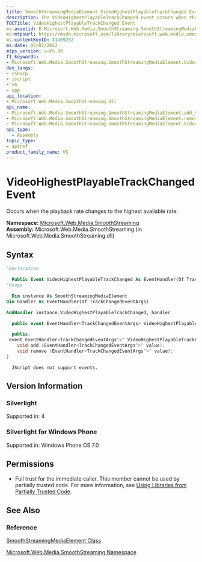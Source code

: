 ```yaml
---
title: SmoothStreamingMediaElement.VideoHighestPlayableTrackChanged Event (Microsoft.Web.Media.SmoothStreaming)
description: The VideoHighestPlayableTrackChanged event occurs when the playback rate changes to the highest available rate.
TOCTitle: VideoHighestPlayableTrackChanged Event
ms:assetid: E:Microsoft.Web.Media.SmoothStreaming.SmoothStreamingMediaElement.VideoHighestPlayableTrackChanged
ms:mtpsurl: https://msdn.microsoft.com/library/microsoft.web.media.smoothstreaming.smoothstreamingmediaelement.videohighestplayabletrackchanged(v=VS.90)
ms:contentKeyID: 31469252
ms.date: 05/02/2012
mtps_version: v=VS.90
f1_keywords:
- Microsoft.Web.Media.SmoothStreaming.SmoothStreamingMediaElement.VideoHighestPlayableTrackChanged
dev_langs:
- csharp
- jscript
- vb
- cpp
api_location:
- Microsoft.Web.Media.SmoothStreaming.dll
api_name:
- Microsoft.Web.Media.SmoothStreaming.SmoothStreamingMediaElement.add_VideoHighestPlayableTrackChanged
- Microsoft.Web.Media.SmoothStreaming.SmoothStreamingMediaElement.remove_VideoHighestPlayableTrackChanged
- Microsoft.Web.Media.SmoothStreaming.SmoothStreamingMediaElement.VideoHighestPlayableTrackChanged
api_type:
  - Assembly
topic_type:
- apiref
product_family_name: VS
---
```


# VideoHighestPlayableTrackChanged Event

Occurs when the playback rate changes to the highest available rate.

**Namespace:**  [Microsoft.Web.Media.SmoothStreaming](microsoft-web-media-smoothstreaming-namespace_1.md)  
**Assembly:**  Microsoft.Web.Media.SmoothStreaming (in Microsoft.Web.Media.SmoothStreaming.dll)

## Syntax

```vb
'Declaration

  Public Event VideoHighestPlayableTrackChanged As EventHandler(Of TrackChangedEventArgs)
'Usage

  Dim instance As SmoothStreamingMediaElement
Dim handler As EventHandler(Of TrackChangedEventArgs)

AddHandler instance.VideoHighestPlayableTrackChanged, handler
```

```csharp
  public event EventHandler<TrackChangedEventArgs> VideoHighestPlayableTrackChanged
```

```cpp
  public:
 event EventHandler<TrackChangedEventArgs^>^ VideoHighestPlayableTrackChanged {
    void add (EventHandler<TrackChangedEventArgs^>^ value);
    void remove (EventHandler<TrackChangedEventArgs^>^ value);
}
```

```jscript
  JScript does not support events.
```

## Version Information

### Silverlight

Supported in: 4  

### Silverlight for Windows Phone

Supported in: Windows Phone OS 7.0  

## Permissions

  - Full trust for the immediate caller. This member cannot be used by partially trusted code. For more information, see [Using Libraries from Partially Trusted Code](https://msdn.microsoft.com/library/8skskf63).

## See Also

### Reference

[SmoothStreamingMediaElement Class](smoothstreamingmediaelement-class-microsoft-web-media-smoothstreaming_1.md)

[Microsoft.Web.Media.SmoothStreaming Namespace](microsoft-web-media-smoothstreaming-namespace_1.md)

